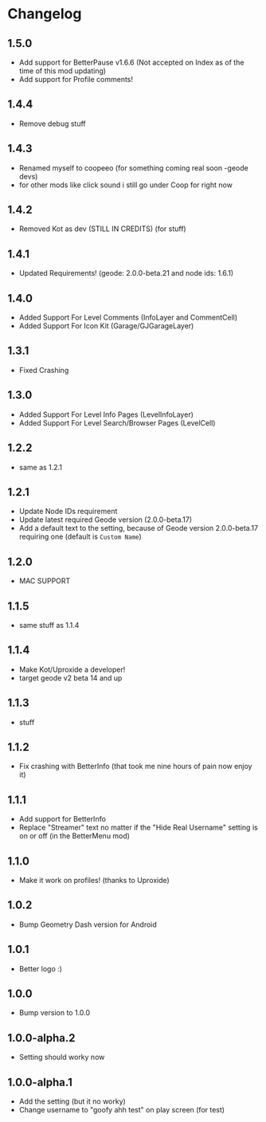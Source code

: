 # Changelog
## 1.5.0
* Add support for BetterPause v1.6.6 (Not accepted on Index as of the time of this mod updating)
* Add support for Profile comments!
## 1.4.4
* Remove debug stuff
## 1.4.3
* Renamed myself to coopeeo (for something coming real soon -geode devs)
* for other mods like click sound i still go under Coop for right now
## 1.4.2
* Removed Kot as dev (STILL IN CREDITS) (for stuff)
## 1.4.1
* Updated Requirements! (geode: 2.0.0-beta.21 and node ids: 1.6.1)
## 1.4.0
* Added Support For Level Comments (InfoLayer and CommentCell)
* Added Support For Icon Kit (Garage/GJGarageLayer)
## 1.3.1
* Fixed Crashing
## 1.3.0
* Added Support For Level Info Pages (LevelInfoLayer)
* Added Support For Level Search/Browser Pages (LevelCell)
## 1.2.2
* same as 1.2.1
## 1.2.1
* Update Node IDs requirement
* Update latest required Geode version (2.0.0-beta.17)
* Add a default text to the setting, because of Geode version 2.0.0-beta.17 requiring one (default is `Custom Name`) 
## 1.2.0
* MAC SUPPORT
## 1.1.5
* same stuff as 1.1.4
## 1.1.4
* Make Kot/Uproxide a developer!
* target geode v2 beta 14 and up
## 1.1.3
* stuff
## 1.1.2
* Fix crashing with BetterInfo (that took me nine hours of pain now enjoy it)
## 1.1.1
* Add support for BetterInfo
* Replace "Streamer" text no matter if the "Hide Real Username" setting is on or off (in the BetterMenu mod)
## 1.1.0
* Make it work on profiles! (thanks to Uproxide)
## 1.0.2
* Bump Geometry Dash version for Android
## 1.0.1
* Better logo :)
## 1.0.0
* Bump version to 1.0.0
## 1.0.0-alpha.2
* Setting should worky now
## 1.0.0-alpha.1
* Add the setting (but it no worky)
* Change username to "goofy ahh test" on play screen (for test)
